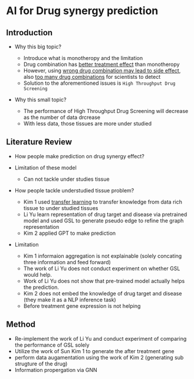 # **AI for Drug synergy prediction**

## Introduction

- Why this big topic? 
  - Introduce what is monotheropy and the limitation
  - Drug combination has <ins>better treatment effect</ins> than monotheropy
  - However, using <ins>wrong drug combination may lead to side effect</ins>, also <ins>too many drug combinations</ins> for scientists to detect
  - Solution to the aforementioned issues is `High Throughput Drug Screening`

- Why this small topic?
  - The performance of High Throughput Drug Screening will decrease as the number of data drcrease
  - With less data, those tissues are more under studied

## Literature Review

- How people make prediction on drug synergy effect?
- Limitation of these model
  - Can not tackle under studies tissue

- How people tackle understudied tissue problem?
  - Kim 1 used <ins>transfer learning</ins> to transfer knowledge from data rich tissue to under studied tissues
  - Li Yu learn representation of drug target and disease via pretrained model and used GSL to generate pseudo edge to refine the graph representation
  - Kim 2 applied GPT to make prediction
- Limitation
  - Kim 1 informaion aggregation is not explainable (solely concating three information and feed forward)
  - The work of Li Yu does not conduct experiment on whether GSL would help.
  - Work of Li Yu does not show that pre-trained model actually helps the prediction.
  - Kim 2 does not embed the knowledge of drug target and disease (they make it as a NLP inference task)
  - Before treatment gene expression is not helping

## Method

- Re-implement the work of Li Yu and conduct experiment of comparing the performance of GSL solely
- Utilize the work of Sun Kim 1 to generate the after treatment gene
- perform data augamentation using the work of Kim 2 (generating sub strugture of the drug)
- Information propergation via GNN

